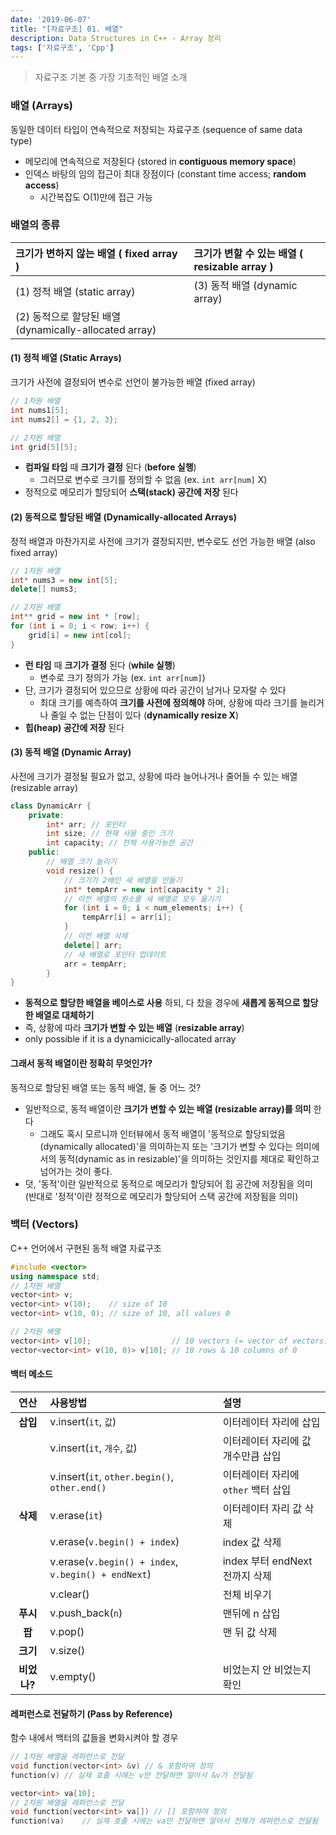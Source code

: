 ```yaml
---
date: '2019-06-07'
title: "[자료구조] 01. 배열"
description: Data Structures in C++ - Array 정리
tags: ['자료구조', 'Cpp']
---
```

> 자료구조 기본 중 가장 기초적인 배열 소개

### 배열 (Arrays)
동일한 데이터 타입이 연속적으로 저장되는 자료구조 (sequence of same data type)
- 메모리에 연속적으로 저장된다 (stored in __contiguous memory space__)
- 인덱스 바탕의 임의 접근이 최대 장점이다 (constant time access; __random access__)
    - 시간복잡도 O(1)만에 접근 가능

### 배열의 종류
| 크기가 변하지 않는 배열 ( fixed array ) | 크기가 변할 수 있는 배열 ( resizable array )  |
|:----------|:-----|
| (1) 정적 배열 (static array) | (3) 동적 배열 (dynamic array) |
| (2) 동적으로 할당된 배열 (dynamically-allocated array) |  |

#### (1) 정적 배열 (Static Arrays)
크기가 사전에 결정되어 변수로 선언이 불가능한 배열 (fixed array)
```cpp
// 1차원 배열
int nums1[5]; 
int nums2[] = {1, 2, 3};
```
```cpp
// 2차원 배열
int grid[5][5];
```
- __컴파일 타임__ 때 __크기가 결정__ 된다 (__before 실행__)
    - 그러므로 변수로 크기를 정의할 수 없음 (ex. `int arr[num]` X)
- 정적으로 메모리가 할당되어 __스택(stack) 공간에 저장__ 된다

#### (2) 동적으로 할당된 배열 (Dynamically-allocated Arrays)
정적 배열과 마찬가지로 사전에 크기가 결정되지만, 변수로도 선언 가능한 배열 (also fixed array)
```cpp
// 1차원 배열
int* nums3 = new int[5];
delete[] nums3;
```
```cpp
// 2차원 배열
int** grid = new int * [row];
for (int i = 0; i < row; i++) {
    grid[i] = new int[col];
}
```
- __런 타임__ 때 __크기가 결정__ 된다 (__while 실행__)
    - 변수로 크기 정의가 가능 (ex. `int arr[num]`)
- 단, 크기가 결정되어 있으므로 상황에 따라 공간이 남거나 모자랄 수 있다
    - 최대 크기를 예측하여 __크기를 사전에 정의해야__ 하며, 상황에 따라 크기를 늘리거나 줄일 수 없는 단점이 있다 (__dynamically resize X__)
- __힙(heap) 공간에 저장__ 된다

#### (3) 동적 배열 (Dynamic Array)
사전에 크기가 결정될 필요가 없고, 상황에 따라 늘어나거나 줄어들 수 있는 배열 (resizable array)
```cpp
class DynamicArr {
    private:
        int* arr; // 포인터
        int size; // 현재 사용 중인 크기
        int capacity; // 전체 사용가능한 공간
    public:
        // 배열 크기 늘리기
        void resize() {
            // 크기가 2배인 새 배열을 만들기
            int* tempArr = new int[capacity * 2];
            // 이전 배열의 원소를 새 배열로 모두 옮기기
            for (int i = 0; i < num_elements; i++) {
                tempArr[i] = arr[i];
            }
            // 이전 배열 삭제
            delete[] arr;
            // 새 배열로 포인터 업데이트
            arr = tempArr;
        }
}
```
- __동적으로 할당한 배열을 베이스로 사용__ 하되, 다 찼을 경우에 __새롭게 동적으로 할당한 배열로 대체하기__
- 즉, 상황에 따라 __크기가 변할 수 있는 배열__ (__resizable array__)
- only possible if it is a dynamicically-allocated array

#### 그래서 동적 배열이란 정확히 무엇인가?
동적으로 할당된 배열 또는 동적 배열, 둘 중 어느 것?
- 일반적으로, 동적 배열이란 __크기가 변할 수 있는 배열 (resizable array)를 의미__ 한다
    - 그래도 혹시 모르니까 인터뷰에서 동적 배열이 '동적으로 할당되었음(dynamically allocated)'을 의미하는지 또는 '크기가 변할 수 있다는 의미에서의 동적(dynamic as in resizable)'을 의미하는 것인지를 제대로 확인하고 넘어가는 것이 좋다.
- 덧, '동적'이란 일반적으로 동적으로 메모리가 할당되어 힙 공간에 저장됨을 의미 (반대로 
'정적'이란 정적으로 메모리가 할당되어 스택 공간에 저장됨을 의미)

### 백터 (Vectors)
C++ 언어에서 구현된 동적 배열 자료구조
```cpp
#include <vector>
using namespace std;
// 1차원 배열
vector<int> v;
vector<int> v(10);    // size of 10
vector<int> v(10, 0); // size of 10, all values 0
```
```cpp
// 2차원 배열
vector<int> v[10];                  // 10 vectors (= vector of vectors) 
vector<vector<int> v(10, 0)> v[10]; // 10 rows & 10 columns of 0
```

#### 백터 메소드
| 연산 | 사용방법 | 설명 |
|:----:|:---|:---|
| __삽입__ | v.insert(`it`, `값`) | 이터레이터 자리에 삽입|
| | v.insert(`it`, `개수`, `값`) | 이터레이터 자리에 값 개수만큼 삽입 |
| | v.insert(`it`, `other.begin()`, `other.end()` | 이터레이터 자리에 `other` 백터 삽입 |
| __삭제__ | v.erase(`it`) | 이터레이터 자리 값 삭제 |
| | v.erase(`v.begin() + index`) | index 값 삭제 |
| | v.erase(`v.begin() + index`, `v.begin() + endNext`) | index 부터 endNext 전까지 삭제 |
| | v.clear() | 전체 비우기 |
| __푸시__ | v.push_back(`n`) | 맨뒤에 n 삽입 |
| __팝__ | v.pop() | 맨 뒤 값 삭제 |
| __크기__ | v.size() | |
| __비었나?__ | v.empty() | 비었는지 안 비었는지 확인 |

#### 레퍼런스로 전달하기 (Pass by Reference)
함수 내에서 백터의 값들을 변화시켜야 할 경우
```cpp
// 1차원 배열을 레퍼런스로 전달
void function(vector<int> &v) // & 포함하여 정의
function(v) // 실제 호출 시에는 v만 전달하면 알아서 &v가 전달됨
```
```cpp
vector<int> va[10];
// 2차원 배열을 레퍼런스로 전달
void function(vector<int> va[]) // [] 포함하여 정의
function(va)    // 실제 호출 시에는 va만 전달하면 알아서 전체가 레퍼런스로 전달됨
```